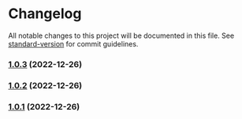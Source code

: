 # Changelog

All notable changes to this project will be documented in this file. See [standard-version](https://github.com/conventional-changelog/standard-version) for commit guidelines.

### [1.0.3](https://github.com/nexisltd/Door-with-face-detection/compare/v1.0.2...v1.0.3) (2022-12-26)

### [1.0.2](https://github.com/nexisltd/Door-with-face-detection/compare/v1.0.1...v1.0.2) (2022-12-26)

### [1.0.1](https://github.com/nexisltd/Door-with-face-detection/compare/v1.0.0...v1.0.1) (2022-12-26)
